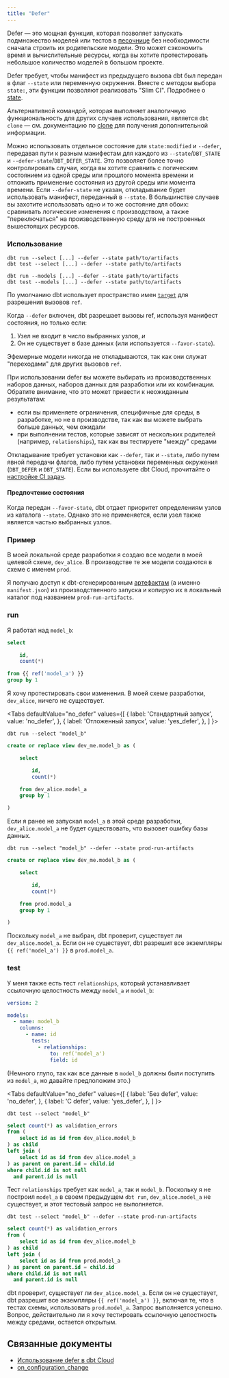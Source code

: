 ```yaml
---
title: "Defer"
---
```


Defer — это мощная функция, которая позволяет запускать подмножество моделей или тестов в [песочнице](/docs/environments-in-dbt) без необходимости сначала строить их родительские модели. Это может сэкономить время и вычислительные ресурсы, когда вы хотите протестировать небольшое количество моделей в большом проекте.

<Lightbox src src="/img/docs/reference/defer-diagram.png" width="50%" title="Используйте 'defer', чтобы модифицировать модели в конце конвейера, указывая на производственные модели, вместо того чтобы запускать все вышестоящие." />

Defer требует, чтобы манифест из предыдущего вызова dbt был передан в флаг `--state` или переменную окружения. Вместе с методом выбора `state:`, эти функции позволяют реализовать "Slim CI". Подробнее о [state](/reference/node-selection/syntax#about-node-selection).

Альтернативной командой, которая выполняет аналогичную функциональность для других случаев использования, является `dbt clone` — см. документацию по [clone](/reference/commands/clone#when-to-use-dbt-clone-instead-of-deferral) для получения дополнительной информации.

Можно использовать отдельное состояние для `state:modified` и `--defer`, передавая пути к разным манифестам для каждого из `--state`/`DBT_STATE` и `--defer-state`/`DBT_DEFER_STATE`. Это позволяет более точно контролировать случаи, когда вы хотите сравнить с логическим состоянием из одной среды или прошлого момента времени и отложить применение состояния из другой среды или момента времени. Если `--defer-state` не указан, откладывание будет использовать манифест, переданный в `--state`. В большинстве случаев вы захотите использовать одно и то же состояние для обоих: сравнивать логические изменения с производством, а также "переключаться" на производственную среду для не построенных вышестоящих ресурсов.

### Использование

```shell
dbt run --select [...] --defer --state path/to/artifacts
dbt test --select [...] --defer --state path/to/artifacts
```

<VersionBlock lastVersion="0.20">

```shell
dbt run --models [...] --defer --state path/to/artifacts
dbt test --models [...] --defer --state path/to/artifacts
```

</VersionBlock>

По умолчанию dbt использует пространство имен [`target`](/reference/dbt-jinja-functions/target) для разрешения вызовов `ref`.

Когда `--defer` включен, dbt разрешает вызовы ref, используя манифест состояния, но только если:

1. Узел не входит в число выбранных узлов, _и_
2. Он не существует в базе данных (или используется `--favor-state`).

Эфемерные модели никогда не откладываются, так как они служат "переходами" для других вызовов `ref`.

При использовании defer вы можете выбирать из производственных наборов данных, наборов данных для разработки или их комбинации. Обратите внимание, что это может привести к неожиданным результатам:
- если вы применяете ограничения, специфичные для среды, в разработке, но не в производстве, так как вы можете выбрать больше данных, чем ожидали
- при выполнении тестов, которые зависят от нескольких родителей (например, `relationships`), так как вы тестируете "между" средами

Откладывание требует установки как `--defer`, так и `--state`, либо путем явной передачи флагов, либо путем установки переменных окружения (`DBT_DEFER` и `DBT_STATE`). Если вы используете dbt Cloud, прочитайте о [настройке CI задач](/docs/deploy/continuous-integration).

#### Предпочтение состояния

Когда передан `--favor-state`, dbt отдает приоритет определениям узлов из каталога `--state`. Однако это не применяется, если узел также является частью выбранных узлов.

### Пример

В моей локальной среде разработки я создаю все модели в моей целевой схеме, `dev_alice`. В производстве те же модели создаются в схеме с именем `prod`.

Я получаю доступ к dbt-сгенерированным [артефактам](/docs/deploy/artifacts) (а именно `manifest.json`) из производственного запуска и копирую их в локальный каталог под названием `prod-run-artifacts`.

### run
Я работал над `model_b`:

<File name='models/model_b.sql'>

```sql
select

    id,
    count(*)

from {{ ref('model_a') }}
group by 1
```

Я хочу протестировать свои изменения. В моей схеме разработки, `dev_alice`, ничего не существует.

</File>

<Tabs
  defaultValue="no_defer"
  values={[
    { label: 'Стандартный запуск', value: 'no_defer', },
    { label: 'Отложенный запуск', value: 'yes_defer', },
  ]
}>

<TabItem value="no_defer">

```shell
dbt run --select "model_b"
```

<File name='target/run/my_project/model_b.sql'>

```sql
create or replace view dev_me.model_b as (

    select

        id,
        count(*)

    from dev_alice.model_a
    group by 1

)
```

Если я ранее не запускал `model_a` в этой среде разработки, `dev_alice.model_a` не будет существовать, что вызовет ошибку базы данных.

</File>
</TabItem>

<TabItem value="yes_defer">

```shell
dbt run --select "model_b" --defer --state prod-run-artifacts
```

<File name='target/run/my_project/model_b.sql'>

```sql
create or replace view dev_me.model_b as (

    select

        id,
        count(*)

    from prod.model_a
    group by 1

)
```

</File>

Поскольку `model_a` не выбран, dbt проверит, существует ли `dev_alice.model_a`. Если он не существует, dbt разрешит все экземпляры `{{ ref('model_a') }}` в `prod.model_a`.

</TabItem>
</Tabs>

### test

У меня также есть тест `relationships`, который устанавливает ссылочную целостность между `model_a` и `model_b`:

<File name='models/resources.yml'>

```yml
version: 2

models:
  - name: model_b
    columns:
      - name: id
        tests:
          - relationships:
              to: ref('model_a')
              field: id
```

(Немного глупо, так как все данные в `model_b` должны были поступить из `model_a`, но давайте предположим это.)

</File>

<Tabs
  defaultValue="no_defer"
  values={[
    { label: 'Без defer', value: 'no_defer', },
    { label: 'С defer', value: 'yes_defer', },
  ]
}>

<TabItem value="no_defer">

```shell
dbt test --select "model_b"
```

<File name='target/compiled/.../relationships_model_b_id__id__ref_model_a_.sql'>

```sql
select count(*) as validation_errors
from (
    select id as id from dev_alice.model_b
) as child
left join (
    select id as id from dev_alice.model_a
) as parent on parent.id = child.id
where child.id is not null
  and parent.id is null
```

Тест `relationships` требует как `model_a`, так и `model_b`. Поскольку я не построил `model_a` в своем предыдущем `dbt run`, `dev_alice.model_a` не существует, и этот тестовый запрос не выполняется.

</File>
</TabItem>

<TabItem value="yes_defer">

```shell
dbt test --select "model_b" --defer --state prod-run-artifacts
```

<File name='target/compiled/.../relationships_model_b_id__id__ref_model_a_.sql'>

```sql
select count(*) as validation_errors
from (
    select id as id from dev_alice.model_b
) as child
left join (
    select id as id from prod.model_a
) as parent on parent.id = child.id
where child.id is not null
  and parent.id is null
```

</File>

dbt проверит, существует ли `dev_alice.model_a`. Если он не существует, dbt разрешит все экземпляры `{{ ref('model_a') }}`, включая те, что в тестах схемы, использовать `prod.model_a`. Запрос выполняется успешно. Вопрос, действительно ли я хочу тестировать ссылочную целостность между средами, остается открытым.

</TabItem>
</Tabs>

## Связанные документы

- [Использование defer в dbt Cloud](/docs/cloud/about-cloud-develop-defer)
- [on_configuration_change](/reference/resource-configs/on_configuration_change)